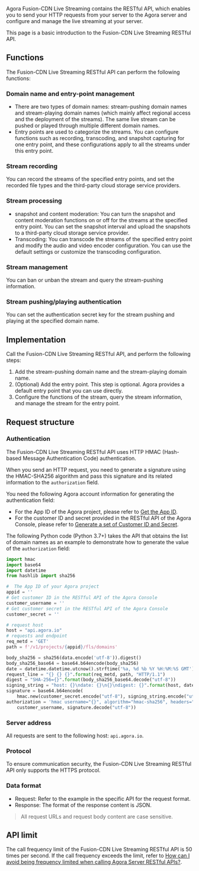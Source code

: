 Agora Fusion-CDN Live Streaming contains the RESTful API, which enables you to send your HTTP requests from your server to the Agora server and configure and manage the live streaming at your server.

This page is a basic introduction to the Fusion-CDN Live Streaming RESTful API.

## Functions

The Fusion-CDN Live Streaming RESTful API can perform the following functions:

### Domain name and entry-point management

- There are two types of domain names: stream-pushing domain names and stream-playing domain names (which mainly affect regional access and the deployment of the streams). The same live stream can be pushed or played through multiple different domain names.
- Entry points are used to categorize the streams. You can configure functions such as recording, transcoding, and snapshot capturing for one entry point, and these configurations apply to all the streams under this entry point.

### Stream recording

You can record the streams of the specified entry points, and set the recorded file types and the third-party cloud storage service providers.

### Stream processing

- snapshot and content moderation: You can turn the snapshot and content moderation functions on or off for the streams at the specified entry point. You can set the snapshot interval and upload the snapshots to a third-party cloud storage service provider.
- Transcoding: You can transcode the streams of the specified entry point and modify the audio and video encoder configuration. You can use the default settings or customize the transcoding configuration.

### Stream management

You can ban or unban the stream and query the stream-pushing information.

### Stream pushing/playing authentication

You can set the authentication secret key for the stream pushing and playing at the specified domain name.

## Implementation

Call the Fusion-CDN Live Streaming RESTful API, and perform the following steps:

1. Add the stream-pushing domain name and the stream-playing domain name.
2. (Optional) Add the entry point.
   This step is optional. Agora provides a default entry point that you can use directly.
3. Configure the functions of the stream, query the stream information, and manage the stream
    for the entry point.

## Request structure

### Authentication

The Fusion-CDN Live Streaming RESTful API uses HTTP HMAC (Hash-based Message Authentication Code) authentication.

When you send an HTTP request, you need to generate a signature using the HMAC-SHA256 algorithm and pass this signature and its related information to the `authorization` field.

You need the following Agora account information for generating the authentication field:

- For the App ID of the Agora project, please refer to [Get the App ID](https://docs.agora.io/en/Agora%20Platform/get_appid_token?platform=All%20Platforms#get-the-app-id).
- For the customer ID and secret provided in the RESTful API of the Agora Console, please refer to [Generate a set of Customer ID and Secret]( https://docs.agora.io/en/Agora%20Platform/get_appid_token?platform=All%20Platforms#get-the-app-id).

The following Python code (Python 3.7+) takes the API that obtains the list of domain names as an example to demonstrate how to generate the value of the `authorization` field:

```python
import hmac
import base64
import datetime
from hashlib import sha256

#  The App ID of your Agora project
appid = ''
# Get customer ID in the RESTful API of the Agora Console
customer_username = ''
# Get customer secret in the RESTful API of the Agora Console
customer_secret = ''

# request host
host = "api.agora.io"
# requests and endpoint
req_metd = 'GET'
path = f'/v1/projects/{appid}/fls/domains'

body_sha256 = sha256(data.encode('utf-8')).digest()
body_sha256_base64 = base64.b64encode(body_sha256)
date = datetime.datetime.utcnow().strftime('%a, %d %b %Y %H:%M:%S GMT')
request_line = "{} {} {}".format(req_metd, path, "HTTP/1.1")
digest = "SHA-256={}".format(body_sha256_base64.decode("utf-8"))
signing_string = "host: {}\ndate: {}\n{}\ndigest: {}".format(host, date, request_line, digest)
signature = base64.b64encode(
    hmac.new(customer_secret.encode("utf-8"), signing_string.encode("utf-8"), sha256).digest())
authorization = 'hmac username="{}", algorithm="hmac-sha256", headers="host date request-line digest", signature="{}"'.format(
    customer_username, signature.decode("utf-8"))
```

### Server address

All requests are sent to the following host: `api.agora.io`.

### Protocol

To ensure communication security, the Fusion-CDN Live Streaming RESTful API only supports the HTTPS protocol.

### Data format

- Request: Refer to the example in the specific API for the request format.
- Response: The format of the response content is JSON.

> All request URLs and request body content are case sensitive.

## API limit

The call frequency limit of the Fusion-CDN Live Streaming RESTful API is 50 times per second. If the call frequency exceeds the limit, refer to [How can I avoid being frequency limited when calling Agora Server RESTful APIs?](https://docs.agora.io/en/Agora%20Platform/faq/restful_api_call_frequency).